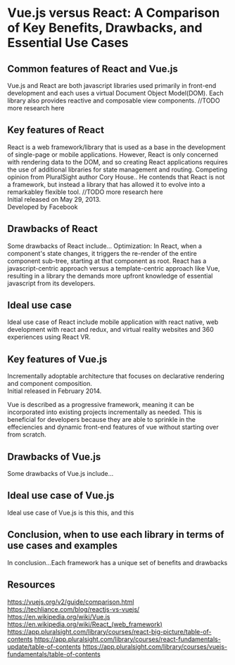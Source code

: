 # Vue.js versus React: A Comparison of Key Benefits, Drawbacks, and Essential Use Cases

## Common features of React and Vue.js
Vue.js and React are both javascript libraries used primarily in front-end development and each uses a virtual Document Object Model(DOM). 
Each library also provides reactive and composable view components. //TODO more research here 

## Key features of React
React is a web framework/library that is used as a base in the development of single-page or mobile applications. However, React is only concerned with rendering data to the DOM, and so creating React applications requires the use of additional libraries for state management and routing. 
Competing opinion from PluralSight author Cory House.. He contends that React is not a framework, but instead a library that has allowed it to evolve into a remarkabley flexible tool. //TODO more research here  
Initial released on May 29, 2013.  
Developed by Facebook 

## Drawbacks of React
Some drawbacks of React include... 
Optimization: In React, when a component's state changes, it triggers the re-render of the entire component sub-tree, starting at that component as root. 
React has a javascript-centric approach versus a template-centric approach like Vue, resulting in a library the demands more upfront knowledge of essential javascript from its developers. 

## Ideal use case
Ideal use case of React include mobile application with react native, web development with react and redux, and virtual reality websites and 360 experiences using React VR. 

## Key features of Vue.js
Incrementally adoptable architecture that focuses on declarative rendering and component composition.  
Initial released in February 2014. 

Vue is described as a progressive framework, meaning it can be incorporated into existing projects incrementally as needed. This is beneficial for developers because they are able to sprinkle in the
effeciencies and dynamic front-end features of vue without starting over from scratch. 

## Drawbacks of Vue.js
Some drawbacks of Vue.js include... 

## Ideal use case of Vue.js
Ideal use case of Vue.js is this this, and this

## Conclusion, when to use each library in terms of use cases and examples
In conclusion...Each framework has a unique set of benefits and drawbacks 

## Resources
https://vuejs.org/v2/guide/comparison.html 
https://techliance.com/blog/reactjs-vs-vuejs/ 
https://en.wikipedia.org/wiki/Vue.js 
https://en.wikipedia.org/wiki/React_(web_framework)  
https://app.pluralsight.com/library/courses/react-big-picture/table-of-contents 
https://app.pluralsight.com/library/courses/react-fundamentals-update/table-of-contents 
https://app.pluralsight.com/library/courses/vuejs-fundamentals/table-of-contents 

